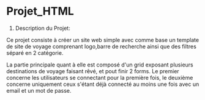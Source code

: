 # Projet_HTML

1) Description du Projet:

Ce projet consiste à créer un site web simple avec comme base un template de site de voyage comprenant logo,barre de recherche
ainsi que des filtres séparé en 2 catégorie.

La partie principale quant à elle est composé d'un grid exposant plusieurs destinations de voyage faisant rêvé, et
pout finir 2 forms. Le premier concerne les utilisateurs se connectant pour la première fois, le deuxième concerne uniquement ceux s'étant déjà
connecté au moins une fois avec un email et un mot de passe.
